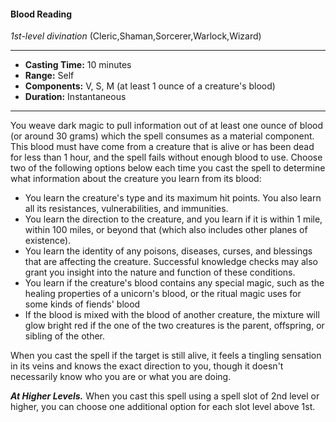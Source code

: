 #### Blood Reading
*1st-level divination* (Cleric,Shaman,Sorcerer,Warlock,Wizard)
___
- **Casting Time:** 10 minutes
- **Range:** Self
- **Components:** V, S, M (at least 1 ounce of a creature's blood)
- **Duration:** Instantaneous
---
You weave dark magic to pull information out of at least one ounce of blood (or around 30 grams) which the spell consumes as a material component. This blood must have come from a creature that is alive or has been dead for less than 1 hour, and the spell fails without enough blood to use. Choose two of the following options below each time you cast the spell to determine what information about the creature you learn from its blood:

* You learn the creature's type and its maximum hit points. You also learn all its resistances, vulnerabilities, and immunities.
* You learn the direction to the creature, and you learn if it is within 1 mile, within 100 miles, or beyond that (which also includes other planes of existence).
* You learn the identity of any poisons, diseases, curses, and blessings that are affecting the creature. Successful knowledge checks may also grant you insight into the nature and function of these conditions.
* You learn if the creature's blood contains any special magic, such as the healing properties of a unicorn's blood, or the ritual magic uses for some kinds of fiends' blood
* If the blood is mixed with the blood of another creature, the mixture will glow bright red if the one of the two creatures is the parent, offspring, or sibling of the other.

When you cast the spell if the target is still alive, it feels a tingling sensation in its veins and knows the exact direction to you, though it doesn't necessarily know who you are or what you are doing.

***At Higher Levels.*** When you cast this spell using a spell slot of 2nd level or higher, you can choose one additional option for each slot level above 1st.
